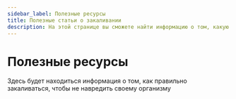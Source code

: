 ```yaml
---
sidebar_label: Полезные ресурсы
title: Полезные статьи о закаливании
description: На этой странице вы сможете найти информацию о том, какую литературу читают члены клуба "Моржи Минска"
---
```


# Полезные ресурсы

Здесь будет находиться информация о том, как правильно закаливаться, чтобы не навредить своему организму